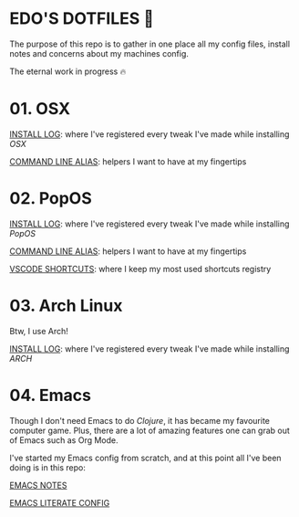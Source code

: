 # EDO'S DOTFILES 🌈

The purpose of this repo is to gather in one place all my config files, install notes and concerns about my machines config.

The eternal work in progress 🔥

# 01. OSX

[INSTALL LOG](/osx/docs/install-log.md): where I've registered every tweak I've made while installing _OSX_

[COMMAND LINE ALIAS](/osx/alias/.alias): helpers I want to have at my fingertips

# 02. PopOS

[INSTALL LOG](/popos/docs/install-log.md): where I've registered every tweak I've made while installing _PopOS_

[COMMAND LINE ALIAS](/popos/alias/.alias): helpers I want to have at my fingertips

[VSCODE SHORTCUTS](/popos/docs/vscode-notes.md): where I keep my most used shortcuts registry

# 03. Arch Linux

Btw, I use Arch!

[INSTALL LOG](/arch/docs/install-log.md): where I've registered every tweak I've made while installing _ARCH_

# 04. Emacs

Though I don't need Emacs to do _Clojure_, it has became my favourite computer game. Plus, there are a lot of amazing features one can grab out of Emacs such as Org Mode.

I've started my Emacs config from scratch, and at this point all I've been doing is in this repo:

[EMACS NOTES](/emacs/notes/emacs-notes.org)

[EMACS LITERATE CONFIG](/emacs/config/emacs-config.org)

